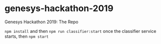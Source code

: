 # genesys-hackathon-2019

Genesys Hackathon 2019: The Repo

`npm install` and then
`npm run classifier:start`
once the classifier service starts,
then `npm start`
